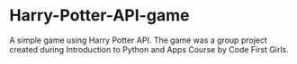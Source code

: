 # Harry-Potter-API-game
A simple game using Harry Potter API.
The game was a group project created during Introduction to Python and Apps Course by Code First Girls. 
